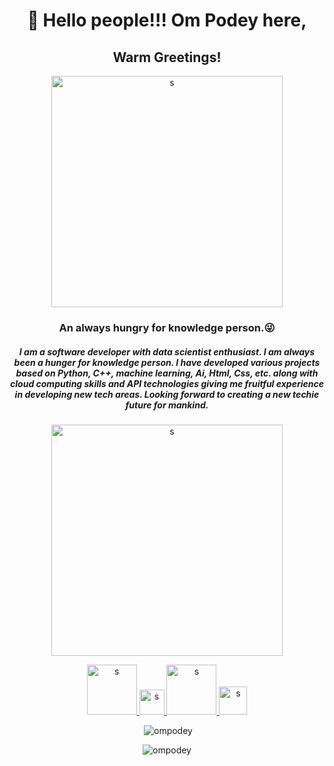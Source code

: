 <h1 align="center">👋 Hello people!!! Om Podey here,</h1>
<h2 align="center"> Warm Greetings!</h2>
<p align="center">
        <a href="https://www.google.com" target="_blank">
     <img  src="https://user-images.githubusercontent.com/84179156/133618156-57909dbc-e9cb-4aee-8ab7-9035bac5b712.jpg" width=370  alt="s">
    </a>
    </p>
<h3 align="center"> An always hungry for knowledge person.😜</h3>
<h5 align="center"> I am a software developer with data scientist enthusiast. I am always been a hunger for knowledge person. I have developed various projects based on Python, C++, machine learning, Ai, Html, Css, etc. along with cloud computing skills and API technologies giving me fruitful experience in developing new tech areas. Looking forward to creating a  new techie future for mankind.</h5>
<p align="center">
        <img  src="https://user-images.githubusercontent.com/84179156/133628924-95e99df0-f008-4d0d-bca2-07cec8d2a631.png" width=370  alt="s">
</p>
<p align="center">
 <a href="https://github.com/ompodey" target="_blank">
     <img  src="https://1000logos.net/wp-content/uploads/2021/05/GitHub-logo.png" width=80  alt="s">
    </a>
        <a href="https://www.linkedin.com/in/om-podey-0b49a9210/" target="_blank">
                <img  src="https://cdn-icons-png.flaticon.com/512/174/174857.png" width=40  alt="s">
        </a>
        <a href="mailto:ompodey@gmail.com" target="_blank">
                <img src="https://logos-world.net/wp-content/uploads/2020/11/Gmail-Logo.png" width=80  alt="s">
                <a/>
            <a href="https://www.instagram.com/ompodey/" target="_blank">
                <img src="https://upload.wikimedia.org/wikipedia/commons/thumb/a/a5/Instagram_icon.png/600px-Instagram_icon.png" width=45  alt="s">
                <a/>
                


<p align="center">
&nbsp;<img  src="https://github-readme-stats.vercel.app/api?username=ompodey&show_icons=true&locale=en" alt="ompodey" /></p>

<p align="center">
<img  src="https://github-readme-streak-stats.herokuapp.com/?user=ompodey&" alt="ompodey" /></p>
